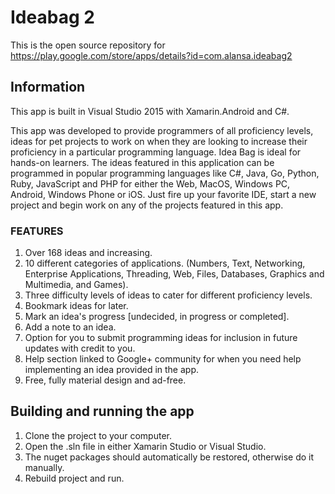 # Ideabag 2
This is the open source repository for https://play.google.com/store/apps/details?id=com.alansa.ideabag2

## Information

This app is built in Visual Studio 2015 with Xamarin.Android and C#.

This app was developed to provide programmers of all proficiency levels, ideas for pet projects to work on when they are looking to increase their proficiency in a particular programming language. Idea Bag is ideal for hands-on learners. The ideas featured in this application can be programmed in popular programming languages like C#, Java, Go, Python, Ruby, JavaScript and PHP for either the Web, MacOS, Windows PC, Android, Windows Phone or iOS. Just fire up your favorite IDE, start a new project and begin work on any of the projects featured in this app.

### FEATURES
1. Over 168 ideas and increasing.
2. 10 different categories of applications. (Numbers, Text, Networking, Enterprise Applications, Threading, Web, Files, Databases, Graphics and Multimedia, and Games).
3. Three difficulty levels of ideas to cater for different proficiency levels. 
4. Bookmark ideas for later.
5. Mark an idea's progress [undecided, in progress or completed].
6. Add a note to an idea.
7. Option for you to submit programming ideas for inclusion in future updates with credit to you.
8. Help section linked to Google+ community for when you need help implementing an idea provided in the app.
9. Free, fully material design and ad-free.

## Building and running the app

1. Clone the project to your computer.
2. Open the .sln file in either Xamarin Studio or Visual Studio.
3. The nuget packages should automatically be restored, otherwise do it manually.
4. Rebuild project and run.
